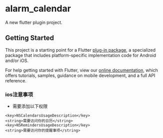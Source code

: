 # alarm_calendar

A new flutter plugin project.

## Getting Started

This project is a starting point for a Flutter
[plug-in package](https://flutter.dev/developing-packages/),
a specialized package that includes platform-specific implementation code for
Android and/or iOS.

For help getting started with Flutter, view our 
[online documentation](https://flutter.dev/docs), which offers tutorials, 
samples, guidance on mobile development, and a full API reference.


### ios注意事项

- 需要添加以下权限

```
<key>NSCalendarsUsageDescription</key>
<string>需要访问你的日历</string>
<key>NSRemindersUsageDescription</key>
<string>需要访问你的提醒事项</string>
```
